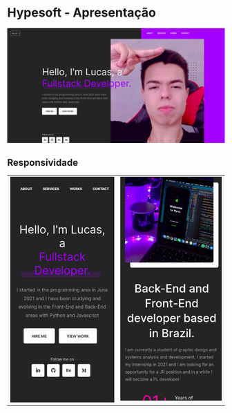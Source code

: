 # Hypesoft - Apresentação

<img src="https://github.com/lulucasalves/hypesoft-front/blob/main/.github/image-1.png?raw=true" />
<h2>Responsividade</h2>

<table>
  <tr>
    <td valign="top">    <img src="https://github.com/lulucasalves/hypesoft-front/blob/main/.github/image-2.png?raw=true" /></td>
    <td valign="top">    <img src="https://github.com/lulucasalves/hypesoft-front/blob/main/.github/image-3.png?raw=true" /></td>
  </tr>
</table>
